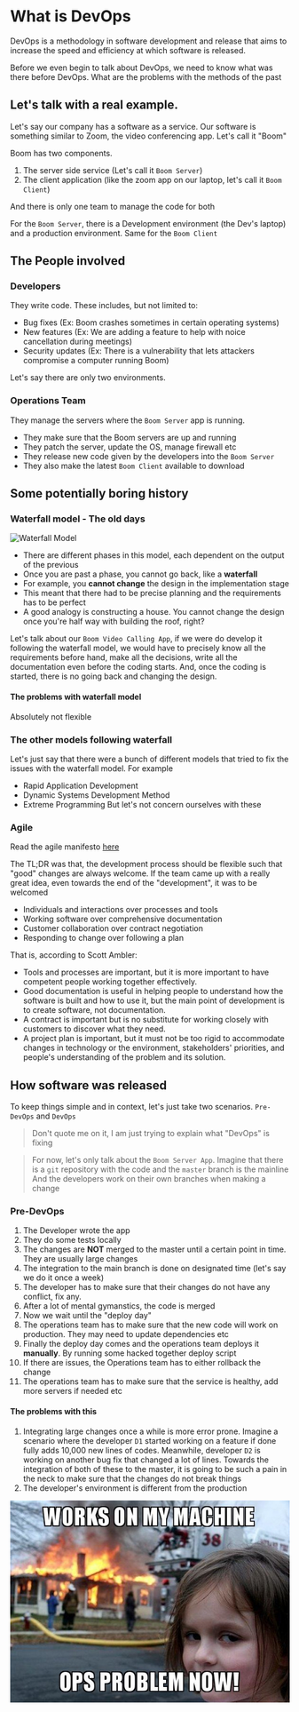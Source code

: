 # What is DevOps

DevOps is a methodology in software development and release that aims to increase the speed
and efficiency at which software is released.

Before we even begin to talk about DevOps, we need to know what was there before DevOps.
What are the problems with the methods of the past


## Let's talk with a real example.

Let's say our company has a software as a service. Our software is something similar to Zoom, the video conferencing app.
Let's call it "Boom"

Boom has two components.

1. The server side service (Let's call it `Boom Server`)
2. The client application (like the zoom app on our laptop, let's call it `Boom Client`)


And there is only one team to manage the code for both

For the `Boom Server`, there is a Development environment (the Dev's laptop) and a production
environment. Same for the `Boom Client`

## The People involved

### Developers

They write code. These includes, but not limited to:
- Bug fixes (Ex: Boom crashes sometimes in certain operating systems)
- New features (Ex: We are adding a feature to help with noice cancellation during meetings)
- Security updates (Ex: There is a vulnerability that lets attackers compromise a computer running Boom)


Let's say there are only two environments. 


### Operations Team

They manage the servers where the `Boom Server` app is running.
- They make sure that the Boom servers are up and running
- They patch the server, update the OS, manage firewall etc
- They release new code given by the developers into the `Boom Server`
- They also make the latest `Boom Client` available to download

## Some potentially boring history

### Waterfall model - The old days

![Waterfall Model](waterfall-model.png)

- There are different phases in this model, each dependent on the output of the previous
- Once you are past a phase, you cannot go back, like a **waterfall**
- For example, you **cannot change** the design in the implementation stage
- This meant that there had to be precise planning and the requirements has to be perfect
- A good analogy is constructing a house. You cannot change the design once you're half way with building the roof, right?


Let's talk about our `Boom Video Calling App`, if we were do develop it following the waterfall
model, we would have to precisely know all the requirements before hand, make all the decisions,
write all the documentation even before the coding starts.
And, once the coding is started, there is no going back and changing the design.


#### The problems with waterfall model

Absolutely not flexible


### The other models following waterfall

Let's just say that there were a bunch of different models that tried to fix the issues with
the waterfall model. 
For example
- Rapid Application Development
- Dynamic Systems Development Method
- Extreme Programming
But let's not concern ourselves with these

### Agile

Read the agile manifesto [here](http://agilemanifesto.org/principles.html)

The TL;DR was that, the development process should be flexible such that "good" changes are 
always welcome. If the team came up with a really great idea, even towards the end of the "development", it was to be welcomed


- Individuals and interactions over processes and tools
- Working software over comprehensive documentation
- Customer collaboration over contract negotiation
- Responding to change over following a plan 

That is, according to Scott Ambler:

- Tools and processes are important, but it is more important to have competent people working together effectively.
- Good documentation is useful in helping people to understand how the software is built and how to use it, but the main point of development is to create software, not documentation.
- A contract is important but is no substitute for working closely with customers to discover what they need.
- A project plan is important, but it must not be too rigid to accommodate changes in technology or the environment, stakeholders' priorities, and people's understanding of the problem and its solution.


## How software was released

To keep things simple and in context, let's just take two scenarios. `Pre-DevOps` and `DevOps`

> Don't quote me on it, I am just trying to explain what "DevOps" is fixing


> For now, let's only talk about the `Boom Server App`. Imagine that there is a 
> `git` repository with the code and the `master` branch is the mainline
> And the developers work on their own branches when making a change

### Pre-DevOps 

1. The Developer wrote the app
2. They do some tests locally
3. The changes are **NOT** merged to the master until a certain point in time. They are usually large changes
4. The integration to the main branch is done on designated time (let's say we do it once a week)
5. The developer has to make sure that their changes do not have any conflict, fix any.
6. After a lot of mental gymanstics, the code is merged
7. Now we wait until the "deploy day"
8. The operations team has to make sure that the new code will work on production. They may need to update dependencies etc
9. Finally the deploy day comes and the operations team deploys it **manually**. By running some hacked together deploy script
10. If there are issues, the Operations team has to either rollback the change
11. The operations team has to make sure that the service is healthy, add more servers if needed etc


#### The problems with this

1. Integrating large changes once a while is more error prone. Imagine a scenario where the
developer `D1` started working on a feature if done fully adds 10,000 new lines of codes.
Meanwhile, developer `D2` is working on another bug fix that changed a lot of lines.
Towards the integration of both of these to the master, it is going to be such a pain in the neck
to make sure that the changes do not break things
2. The developer's environment is different from the production

![Works on my machine](img/works-on-my-machine.jpg)

